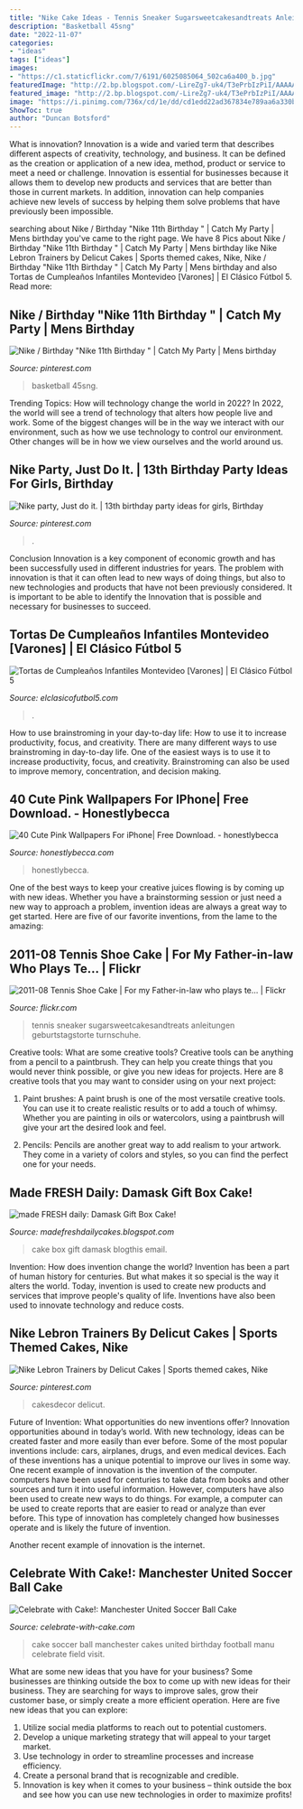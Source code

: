 ```yaml
---
title: "Nike Cake Ideas - Tennis Sneaker Sugarsweetcakesandtreats Anleitungen Geburtstagstorte Turnschuhe"
description: "Basketball 45sng"
date: "2022-11-07"
categories:
- "ideas"
tags: ["ideas"]
images:
- "https://c1.staticflickr.com/7/6191/6025085064_502ca6a400_b.jpg"
featuredImage: "http://2.bp.blogspot.com/-LireZg7-uk4/T3ePrbIzPiI/AAAAAAAAB3E/1UF-jtxtqSo/s1600/damask3.JPG"
featured_image: "http://2.bp.blogspot.com/-LireZg7-uk4/T3ePrbIzPiI/AAAAAAAAB3E/1UF-jtxtqSo/s1600/damask3.JPG"
image: "https://i.pinimg.com/736x/cd/1e/dd/cd1edd22ad367834e789aa6a330bfc04--sports-themed-cakes-nike-lebron.jpg"
ShowToc: true
author: "Duncan Botsford"
---
```



What is innovation?
Innovation is a wide and varied term that describes different aspects of creativity, technology, and business. It can be defined as the creation or application of a new idea, method, product or service to meet a need or challenge. Innovation is essential for businesses because it allows them to develop new products and services that are better than those in current markets. In addition, innovation can help companies achieve new levels of success by helping them solve problems that have previously been impossible.

	

		
searching about Nike / Birthday &quot;Nike 11th Birthday &quot; | Catch My Party | Mens birthday you've came to the right page. We have 8 Pics about Nike / Birthday &quot;Nike 11th Birthday &quot; | Catch My Party | Mens birthday like Nike Lebron Trainers by Delicut Cakes | Sports themed cakes, Nike, Nike / Birthday &quot;Nike 11th Birthday &quot; | Catch My Party | Mens birthday and also Tortas de Cumpleaños Infantiles Montevideo [Varones] | El Clásico Fútbol 5. Read more:
		
    
## Nike / Birthday &quot;Nike 11th Birthday &quot; | Catch My Party | Mens Birthday

<img loading=lazy src="https://i.pinimg.com/736x/21/ef/71/21ef7103bc22b279a2322e70125f8737.jpg" onerror="this.onerror=null;this.src='https://tse2.mm.bing.net/th?id=OIP.i9dpYpuATgHsN6U4y-vLgwHaFt&amp;pid=15.1';" alt="Nike / Birthday &quot;Nike 11th Birthday &quot; | Catch My Party | Mens birthday">

_Source: pinterest.com_

>basketball 45sng. 

	

Trending Topics: How will technology change the world in 2022?
In 2022, the world will see a trend of technology that alters how people live and work. Some of the biggest changes will be in the way we interact with our environment, such as how we use technology to control our environment. Other changes will be in how we view ourselves and the world around us.

    
## Nike Party, Just Do It. | 13th Birthday Party Ideas For Girls, Birthday

<img loading=lazy src="https://i.pinimg.com/736x/65/88/a8/6588a8e0f274b35477a392a65784afc5.jpg" onerror="this.onerror=null;this.src='https://tse3.mm.bing.net/th?id=OIP.uuEku0TsQ4loMAlJMGdKTAHaFK&amp;pid=15.1';" alt="Nike party, Just do it. | 13th birthday party ideas for girls, Birthday">

_Source: pinterest.com_

>. 

	

Conclusion
Innovation is a key component of economic growth and has been successfully used in different industries for years. The problem with innovation is that it can often lead to new ways of doing things, but also to new technologies and products that have not been previously considered. It is important to be able to identify the Innovation that is possible and necessary for businesses to succeed.

    
## Tortas De Cumpleaños Infantiles Montevideo [Varones] | El Clásico Fútbol 5

<img loading=lazy src="https://www.elclasicofutbol5.com/wp-content/uploads/2015/04/tortas-futbol-3.jpg" onerror="this.onerror=null;this.src='https://tse2.mm.bing.net/th?id=OIP.a8G8SuJF7GNHamNQ42BIPgHaE8&amp;pid=15.1';" alt="Tortas de Cumpleaños Infantiles Montevideo [Varones] | El Clásico Fútbol 5">

_Source: elclasicofutbol5.com_

>. 

	

How to use brainstroming in your day-to-day life: How to use it to increase productivity, focus, and creativity.
There are many different ways to use brainstroming in day-to-day life. One of the easiest ways is to use it to increase productivity, focus, and creativity. Brainstroming can also be used to improve memory, concentration, and decision making.

    
## 40 Cute Pink Wallpapers For IPhone| Free Download. - Honestlybecca

<img loading=lazy src="https://honestlybecca.com/wp-content/uploads/2021/04/87F3D71B-3D48-462B-A992-2041A8ED0D8F-684x1024.png" onerror="this.onerror=null;this.src='https://tse1.mm.bing.net/th?id=OIP.9gMLaKFY8jzCo0-pgNOq_gHaLF&amp;pid=15.1';" alt="40 Cute Pink Wallpapers For iPhone| Free Download. - honestlybecca">

_Source: honestlybecca.com_

>honestlybecca. 

	

One of the best ways to keep your creative juices flowing is by coming up with new ideas. Whether you have a brainstorming session or just need a new way to approach a problem, invention ideas are always a great way to get started. Here are five of our favorite inventions, from the lame to the amazing: 

    
## 2011-08 Tennis Shoe Cake | For My Father-in-law Who Plays Te… | Flickr

<img loading=lazy src="https://c1.staticflickr.com/7/6191/6025085064_502ca6a400_b.jpg" onerror="this.onerror=null;this.src='https://tse3.mm.bing.net/th?id=OIP.nKJdpMvZNFUQ9FXv78GobwHaG_&amp;pid=15.1';" alt="2011-08 Tennis Shoe Cake | For my Father-in-law who plays te… | Flickr">

_Source: flickr.com_

>tennis sneaker sugarsweetcakesandtreats anleitungen geburtstagstorte turnschuhe. 

	

Creative tools: What are some creative tools?
Creative tools can be anything from a pencil to a paintbrush. They can help you create things that you would never think possible, or give you new ideas for projects. Here are 8 creative tools that you may want to consider using on your next project:
1. Paint brushes: A paint brush is one of the most versatile creative tools. You can use it to create realistic results or to add a touch of whimsy. Whether you are painting in oils or watercolors, using a paintbrush will give your art the desired look and feel.

2. Pencils: Pencils are another great way to add realism to your artwork. They come in a variety of colors and styles, so you can find the perfect one for your needs.

    
## Made FRESH Daily: Damask Gift Box Cake!

<img loading=lazy src="http://2.bp.blogspot.com/-LireZg7-uk4/T3ePrbIzPiI/AAAAAAAAB3E/1UF-jtxtqSo/s1600/damask3.JPG" onerror="this.onerror=null;this.src='https://tse2.mm.bing.net/th?id=OIP.lu7N51hAD6tH6pCzRIUClQHaK1&amp;pid=15.1';" alt="made FRESH daily: Damask Gift Box Cake!">

_Source: madefreshdailycakes.blogspot.com_

>cake box gift damask blogthis email. 

	

Invention: How does invention change the world?
Invention has been a part of human history for centuries. But what makes it so special is the way it alters the world. Today, invention is used to create new products and services that improve people's quality of life. Inventions have also been used to innovate technology and reduce costs.

    
## Nike Lebron Trainers By Delicut Cakes | Sports Themed Cakes, Nike

<img loading=lazy src="https://i.pinimg.com/736x/cd/1e/dd/cd1edd22ad367834e789aa6a330bfc04--sports-themed-cakes-nike-lebron.jpg" onerror="this.onerror=null;this.src='https://tse3.mm.bing.net/th?id=OIP.2BfWwUoV5H9h_g3Mkv9e9wHaH6&amp;pid=15.1';" alt="Nike Lebron Trainers by Delicut Cakes | Sports themed cakes, Nike">

_Source: pinterest.com_

>cakesdecor delicut. 

	

Future of Invention: What opportunities do new inventions offer?
Innovation opportunities abound in today’s world. With new technology, ideas can be created faster and more easily than ever before. Some of the most popular inventions include: cars, airplanes, drugs, and even medical devices. Each of these inventions has a unique potential to improve our lives in some way. 
One recent example of innovation is the invention of the computer. computers have been used for centuries to take data from books and other sources and turn it into useful information. However, computers have also been used to create new ways to do things. For example, a computer can be used to create reports that are easier to read or analyze than ever before. This type of innovation has completely changed how businesses operate and is likely the future of invention. 

Another recent example of innovation is the internet.

    
## Celebrate With Cake!: Manchester United Soccer Ball Cake

<img loading=lazy src="http://3.bp.blogspot.com/-adltiP5SLZQ/Ty9ansV7cGI/AAAAAAAAHPc/NO1UqOIy6_U/s1600/IMG_1044.JPG" onerror="this.onerror=null;this.src='https://tse4.mm.bing.net/th?id=OIP.KmFZRA-Y0Ewqg8WEKRyUPQHaE8&amp;pid=15.1';" alt="Celebrate with Cake!: Manchester United Soccer Ball Cake">

_Source: celebrate-with-cake.com_

>cake soccer ball manchester cakes united birthday football manu celebrate field visit. 

	

What are some new ideas that you have for your business?
Some businesses are thinking outside the box to come up with new ideas for their business. They are searching for ways to improve sales, grow their customer base, or simply create a more efficient operation. Here are five new ideas that you can explore: 
1) Utilize social media platforms to reach out to potential customers.
2) Develop a unique marketing strategy that will appeal to your target market. 
3) Use technology in order to streamline processes and increase efficiency. 
4) Create a personal brand that is recognizable and credible. 
5) Innovation is key when it comes to your business – think outside the box and see how you can use new technologies in order to maximize profits!

